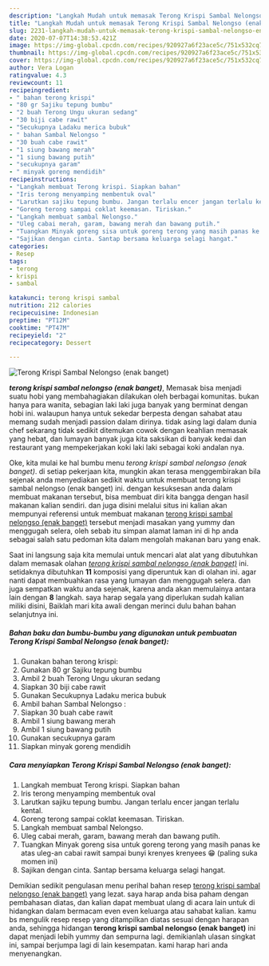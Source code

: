 ```yaml
---
description: "Langkah Mudah untuk memasak Terong Krispi Sambal Nelongso (enak banget), Menggugah Selera"
title: "Langkah Mudah untuk memasak Terong Krispi Sambal Nelongso (enak banget), Menggugah Selera"
slug: 2231-langkah-mudah-untuk-memasak-terong-krispi-sambal-nelongso-enak-banget-menggugah-selera
date: 2020-07-07T14:38:53.421Z
image: https://img-global.cpcdn.com/recipes/920927a6f23ace5c/751x532cq70/terong-krispi-sambal-nelongso-enak-banget-foto-resep-utama.jpg
thumbnail: https://img-global.cpcdn.com/recipes/920927a6f23ace5c/751x532cq70/terong-krispi-sambal-nelongso-enak-banget-foto-resep-utama.jpg
cover: https://img-global.cpcdn.com/recipes/920927a6f23ace5c/751x532cq70/terong-krispi-sambal-nelongso-enak-banget-foto-resep-utama.jpg
author: Vera Logan
ratingvalue: 4.3
reviewcount: 11
recipeingredient:
- " bahan terong krispi"
- "80 gr Sajiku tepung bumbu"
- "2 buah Terong Ungu ukuran sedang"
- "30 biji cabe rawit"
- "Secukupnya Ladaku merica bubuk"
- " bahan Sambal Nelongso "
- "30 buah cabe rawit"
- "1 siung bawang merah"
- "1 siung bawang putih"
- "secukupnya garam"
- " minyak goreng mendidih"
recipeinstructions:
- "Langkah membuat Terong krispi. Siapkan bahan"
- "Iris terong menyamping membentuk oval"
- "Larutkan sajiku tepung bumbu. Jangan terlalu encer jangan terlalu kental."
- "Goreng terong sampai coklat keemasan. Tiriskan."
- "Langkah membuat sambal Nelongso."
- "Uleg cabai merah, garam, bawang merah dan bawang putih."
- "Tuangkan Minyak goreng sisa untuk goreng terong yang masih panas ke atas uleg-an cabai rawit sampai bunyi krenyes krenyees 😁 (paling suka momen ini)"
- "Sajikan dengan cinta. Santap bersama keluarga selagi hangat."
categories:
- Resep
tags:
- terong
- krispi
- sambal

katakunci: terong krispi sambal 
nutrition: 212 calories
recipecuisine: Indonesian
preptime: "PT12M"
cooktime: "PT47M"
recipeyield: "2"
recipecategory: Dessert

---
```



![Terong Krispi Sambal Nelongso (enak banget)](https://img-global.cpcdn.com/recipes/920927a6f23ace5c/751x532cq70/terong-krispi-sambal-nelongso-enak-banget-foto-resep-utama.jpg)

<b><i>terong krispi sambal nelongso (enak banget)</i></b>, Memasak bisa menjadi suatu hobi yang membahagiakan dilakukan oleh berbagai komunitas. bukan hanya para wanita, sebagian laki laki juga banyak yang berminat dengan hobi ini. walaupun hanya untuk sekedar berpesta dengan sahabat atau memang sudah menjadi passion dalam dirinya. tidak asing lagi dalam dunia chef sekarang tidak sedikit ditemukan cowok dengan keahlian memasak yang hebat, dan lumayan banyak juga kita saksikan di banyak kedai dan restaurant yang mempekerjakan koki laki laki sebagai koki andalan nya.

Oke, kita mulai ke hal bumbu menu <i>terong krispi sambal nelongso (enak banget)</i>. di setiap pekerjaan kita, mungkin akan terasa menggembirakan bila sejenak anda menyediakan sedikit waktu untuk membuat terong krispi sambal nelongso (enak banget) ini. dengan kesuksesan anda dalam membuat makanan tersebut, bisa membuat diri kita bangga dengan hasil makanan kalian sendiri. dan juga disini melalui situs ini kalian akan mempunyai referensi untuk membuat makanan <u>terong krispi sambal nelongso (enak banget)</u> tersebut menjadi masakan yang yummy dan menggugah selera, oleh sebab itu simpan alamat laman ini di hp anda sebagai salah satu pedoman kita dalam mengolah makanan baru yang enak.




Saat ini langsung saja kita memulai untuk mencari alat alat yang dibutuhkan dalam memasak olahan <u><i>terong krispi sambal nelongso (enak banget)</i></u> ini. setidaknya dibutuhkan <b>11</b> komposisi yang diperuntuk kan di olahan ini. agar nanti dapat membuahkan rasa yang lumayan dan menggugah selera. dan juga sempatkan waktu anda sejenak, karena anda akan memulainya antara lain dengan <b>8</b> langkah. saya harap segala yang diperlukan sudah kalian miliki disini, Baiklah mari kita awali dengan merinci dulu bahan bahan selanjutnya ini.

<!--inarticleads1-->

##### Bahan baku dan bumbu-bumbu yang digunakan untuk pembuatan Terong Krispi Sambal Nelongso (enak banget):

1. Gunakan  bahan terong krispi:
1. Gunakan 80 gr Sajiku tepung bumbu
1. Ambil 2 buah Terong Ungu ukuran sedang
1. Siapkan 30 biji cabe rawit
1. Gunakan Secukupnya Ladaku merica bubuk
1. Ambil  bahan Sambal Nelongso :
1. Siapkan 30 buah cabe rawit
1. Ambil 1 siung bawang merah
1. Ambil 1 siung bawang putih
1. Gunakan secukupnya garam
1. Siapkan  minyak goreng mendidih




<!--inarticleads2-->

##### Cara menyiapkan Terong Krispi Sambal Nelongso (enak banget):

1. Langkah membuat Terong krispi. Siapkan bahan
1. Iris terong menyamping membentuk oval
1. Larutkan sajiku tepung bumbu. Jangan terlalu encer jangan terlalu kental.
1. Goreng terong sampai coklat keemasan. Tiriskan.
1. Langkah membuat sambal Nelongso.
1. Uleg cabai merah, garam, bawang merah dan bawang putih.
1. Tuangkan Minyak goreng sisa untuk goreng terong yang masih panas ke atas uleg-an cabai rawit sampai bunyi krenyes krenyees 😁 (paling suka momen ini)
1. Sajikan dengan cinta. Santap bersama keluarga selagi hangat.




Demikian sedikit pengulasan menu perihal bahan resep <u>terong krispi sambal nelongso (enak banget)</u> yang lezat. saya harap anda bisa paham dengan pembahasan diatas, dan kalian dapat membuat ulang di acara lain untuk di hidangkan dalam bermacam even even keluarga atau sahabat kalian. kamu bs mengulik resep resep yang ditampilkan diatas sesuai dengan harapan anda, sehingga hidangan <b>terong krispi sambal nelongso (enak banget)</b> ini dapat menjadi lebih yummy dan sempurna lagi. demikianlah ulasan singkat ini, sampai berjumpa lagi di lain kesempatan. kami harap hari anda menyenangkan.
